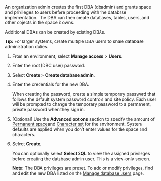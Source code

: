 An organization admin creates the first DBA (dbadmin) and grants space and privileges to users before proceeding with the database implementation. The DBA can then create databases, tables, users, and other objects in the space it owns.

Additional DBAs can be created by existing DBAs.

**Tip:** For larger systems, create multiple DBA users to share database administration duties.

1.  From an environment, select **Manage access** > **Users**.


1.  Enter the root (DBC user) password.


1.  Select **Create** > **Create database admin**.


1.  Enter the credentials for the new DBA.

    When creating the password, create a simple temporary password that follows the default system password controls and site policy. Each user will be prompted to change the temporary password to a permanent, private password when they sign in.


1.  [Optional] Use the **Advanced options** section to specify the amount of [Permanent space](yvc1731523611301.md)and [Character set](hnk1731523638342.md) for the environment. System defaults are applied when you don’t enter values for the space and characters.


1.  Select **Create**.

    You can optionally select **Select SQL** to view the assigned privileges before creating the database admin user. This is a view-only screen.

    **Note:** The DBA privileges are preset. To add or modify privileges, find and edit the new DBA listed on the [Manage database users](wxe1659392685092.md) page.


